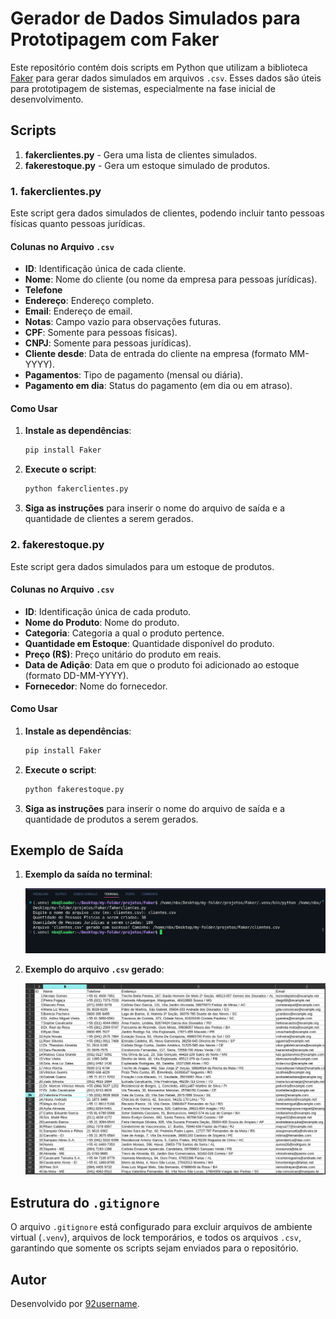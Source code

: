 # Gerador de Dados Simulados para Prototipagem com Faker

Este repositório contém dois scripts em Python que utilizam a biblioteca [Faker](https://faker.readthedocs.io/) para gerar dados simulados em arquivos `.csv`. Esses dados são úteis para prototipagem de sistemas, especialmente na fase inicial de desenvolvimento.

## Scripts

1. **fakerclientes.py** - Gera uma lista de clientes simulados.
2. **fakerestoque.py** - Gera um estoque simulado de produtos.

### 1. fakerclientes.py

Este script gera dados simulados de clientes, podendo incluir tanto pessoas físicas quanto pessoas jurídicas.

#### Colunas no Arquivo `.csv`

- **ID**: Identificação única de cada cliente.
- **Nome**: Nome do cliente (ou nome da empresa para pessoas jurídicas).
- **Telefone**
- **Endereço**: Endereço completo.
- **Email**: Endereço de email.
- **Notas**: Campo vazio para observações futuras.
- **CPF**: Somente para pessoas físicas).
- **CNPJ**: Somente para pessoas jurídicas).
- **Cliente desde**: Data de entrada do cliente na empresa (formato MM-YYYY).
- **Pagamentos**: Tipo de pagamento (mensal ou diária).
- **Pagamento em dia**: Status do pagamento (em dia ou em atraso).

#### Como Usar

1. **Instale as dependências**:
   ```bash
   pip install Faker
   ```
2. **Execute o script**:
   ```bash
   python fakerclientes.py
   ```
3. **Siga as instruções** para inserir o nome do arquivo de saída e a quantidade de clientes a serem gerados.

### 2. fakerestoque.py

Este script gera dados simulados para um estoque de produtos.

#### Colunas no Arquivo `.csv`

- **ID**: Identificação única de cada produto.
- **Nome do Produto**: Nome do produto.
- **Categoria**: Categoria a qual o produto pertence.
- **Quantidade em Estoque**: Quantidade disponível do produto.
- **Preço (R$)**: Preço unitário do produto em reais.
- **Data de Adição**: Data em que o produto foi adicionado ao estoque (formato DD-MM-YYYY).
- **Fornecedor**: Nome do fornecedor.

#### Como Usar

1. **Instale as dependências**:
   ```bash
   pip install Faker
   ```
2. **Execute o script**:
   ```bash
   python fakerestoque.py
   ```
3. **Siga as instruções** para inserir o nome do arquivo de saída e a quantidade de produtos a serem gerados.

## Exemplo de Saída

1. **Exemplo da saída no terminal**:

   ![Exemplo da saída no terminal](terminaloutputfaker.png)

2. **Exemplo do arquivo `.csv` gerado**:

   ![Exemplo do arquivo CSV gerado](outputcsvfaker.png)

## Estrutura do `.gitignore`

O arquivo `.gitignore` está configurado para excluir arquivos de ambiente virtual (`.venv`), arquivos de lock temporários, e todos os arquivos `.csv`, garantindo que somente os scripts sejam enviados para o repositório.

## Autor

Desenvolvido por [92username](https://github.com/92username).


